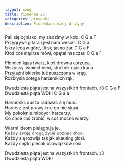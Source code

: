 ```yaml
---
layout: song
title: Piosenka 25
categories: piosenki
description: Piosenka naszej drużyny
---
```


Pali się ognisko, my  siedzimy w koło.	C G a F <br>
Przygrywa gitara i jest nam wesoło.		C G a <br>
Iskry lecą w górę, tli się jasno żar.		C G a F <br>
Ktoś coś mądrze mówi, opętał nas czar.	C G a F <br>

Płomień kąsa twarz, ktoś drewna dorzuca. <br>
Wszyscy uśmiechnięci, strażnik ognia kuca <br>
Przyjaźni iskierka już puszczona w krąg. <br>
Rozbłysła potęga harcerskich rąk. <br>

Dwudziesta piąta jest na wszystkich frontach. x3		C G a F <br>
Dwudziesta piąta WDH!					C G a a <br>

Harcerska dusza radować się musi. <br>
Harcerz jest prawy i nic go nie skusi. <br>
My pokolenie młodych harcerzy. <br>
Co chce coś zrobić, w coś mocno wierzy. <br>

Wierni ideom pielęgnują je. <br>
Każdy swoją drogę życia poznać chce. <br>
Każdy się rozwija tak jak skauting głosi. <br>
Każdy ciężki plecak obowiązków nosi. <br>

Dwudziesta piąta jest na wszystkich frontach. x3 <br>
Dwudziesta piąta WDH! <br>
